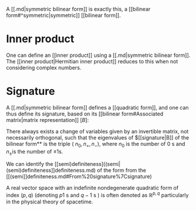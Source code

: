 





A [[.md|symmetric bilinear form]] is exactly this, a [[bilinear form#^symmetric|symmetric]] [[bilinear form]].
# Inner product

One can define an [[inner product]] using a [[.md|symmetric bilinear form]]. The [[inner product|Hermitian inner product]] reduces to this when not considering complex numbers.

# Signature
A [[.md|symmetric bilinear form]] defines a [[quadratic form]], and one can thus define its signature, based on its [[bilinear form#Associated matrix|matrix representation]] $[B]$:


There always exists a change of variables given by an invertible matrix, not necessarily orthogonal, such that the eigenvalues of $[[signature|B]] of the bilinear form** is the triple ( $n_{0}, n_{+}, n_{-}$), where $n_{0}$ is the number of $0$ s and $n_{\pm}$is the number of $\pm 1$s. 

We can identify the [[semi)definiteness]((semi|(semi)definiteness]]definiteness.md) of the form from the [[(semi]]definiteness.md#From%20signature%7Csignature)

A real vector space with an indefinite nondegenerate quadratic form of index $(p, q)$ (denoting $p 1$ s and $q-1 \mathrm{~s}$ ) is often denoted as $\mathbb{R}^{p, q}$ particularly in the physical theory of spacetime.

